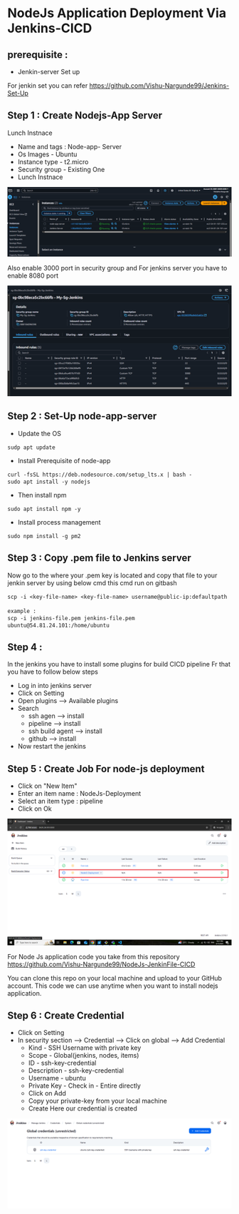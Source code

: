 # NodeJs Application Deployment Via Jenkins-CICD



## prerequisite :
- Jenkin-server Set up 

For jenkin set you can refer https://github.com/Vishu-Nargunde99/Jenkins-Set-Up

## Step 1 : Create Nodejs-App Server 
Lunch Instnace 
- Name and tags : Node-app- Server
- Os Images - Ubuntu
- Instance type - t2.micro
- Security group - Existing One 
- Lunch Instnace

![project screenshot](/Images/node-app.PNG)

Also enable 3000 port in security group and For jenkins server you have to enable 8080 port 

![project screenshot](/Images/SG.PNG)


## Step 2 : Set-Up node-app-server
- Update the OS
```
sudp apt update 
```
- Install Prerequisite of node-app
```
curl -fsSL https://deb.nodesource.com/setup_lts.x | bash -
sudo apt install -y nodejs
```
- Then install npm
```
sudo apt install npm -y
```
- Install process management 
```
sudo npm install -g pm2
```
## Step 3 : Copy .pem file to Jenkins server
Now go to the where your .pem key is located and copy that file to your jenkin server by using below cmd this cmd run on gitbash
```
scp -i <key-file-name> <key-file-name> username@public-ip:defaultpath

example :
scp -i jenkins-file.pem jenkins-file.pem ubuntu@54.81.24.101:/home/ubuntu
```
## Step 4 : 

In the jenkins you have to install some plugins for build CICD pipeline Fr that you have to follow below steps 

- Log in into jenkins server 
- Click on Setting 
- Open plugins --> Available plugins 
- Search 
    - ssh agen --> install
    - pipeline --> install 
    - ssh build agent --> install
    - github --> install
- Now restart the jenkins 

## Step 5 : Create Job For node-js deployment

- Click on "New Item"
- Enter an item name : NodeJs-Deployment
- Select an item type : pipeline
- Click on Ok

![project screenshot](/Images/job.png)

For Node Js application code you take from this repository 
https://github.com/Vishu-Nargunde99/NodeJs-JenkinFile-CICD

You can clone this repo on your local machine and upload to your GitHub account. This code we can use anytime when you want to install nodejs application. 

## Step 6 : Create Credential
- Click on Setting 
- In security section --> Credential --> Click on global --> Add Credential
    - Kind - SSH Username with private key
    - Scope - Global(jenkins, nodes, items)
    - ID - ssh-key-credential
    - Description - ssh-key-credential
    - Username - ubuntu
    - Private Key - Check in - Entire directly
    - Click on Add
    - Copy your private-key from your local machine 
    - Create 
Here our credential is created

![project screenshot](/Images/credential.PNG)


